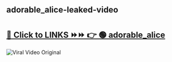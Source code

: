 
 ## adorable_alice-leaked-video 

# <h2><a href="https://clipsfans.com/adorable_alice&ref=git">🔗 Click to LINKS ⏩⏩ 👉 🟢 adorable_alice </a></h2>

<a href="https://clipsfans.com/adorable_alice&ref=git" rel="nofollow" data-target="animated-image.originalLink"><img src="https://i.ibb.co.com/xMMVF88/686577567.gif" alt="Viral Video Original" style="max-width: 100%; display: inline-block;" data-target="animated-image.originalImage"></a>
